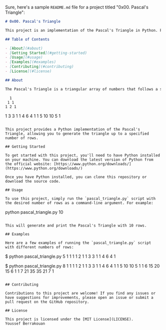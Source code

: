 Sure, here's a sample `README.md` file for a project titled "0x00. Pascal's Triangle":

```markdown
# 0x00. Pascal's Triangle

This project is an implementation of the Pascal's Triangle in Python. Pascal's Triangle is a triangular array of binomial coefficients, where each number is the sum of the two numbers directly above it. It has many interesting properties and applications in mathematics, computer science, and other fields.

## Table of Contents

- [About](#about)
- [Getting Started](#getting-started)
- [Usage](#usage)
- [Examples](#examples)
- [Contributing](#contributing)
- [License](#license)

## About

The Pascal's Triangle is a triangular array of numbers that follows a specific pattern. The numbers at the edges of the triangle are always 1, and each number inside the triangle is the sum of the two numbers directly above it. The first few rows of the triangle are:

```
      1
     1 1
    1 2 1
   1 3 3 1
  1 4 6 4 1
 1 5 10 10 5 1
```

This project provides a Python implementation of the Pascal's Triangle, allowing you to generate the triangle up to a specified number of rows.

## Getting Started

To get started with this project, you'll need to have Python installed on your machine. You can download the latest version of Python from the official website: [https://www.python.org/downloads/](https://www.python.org/downloads/)

Once you have Python installed, you can clone this repository or download the source code.

## Usage

To use this project, simply run the `pascal_triangle.py` script with the desired number of rows as a command-line argument. For example:

```
python pascal_triangle.py 10
```

This will generate and print the Pascal's Triangle with 10 rows.

## Examples

Here are a few examples of running the `pascal_triangle.py` script with different numbers of rows:

```
$ python pascal_triangle.py 5
    1
   1 1
  1 2 1
 1 3 3 1
1 4 6 4 1

$ python pascal_triangle.py 8
        1
       1 1
      1 2 1
     1 3 3 1
    1 4 6 4 1
   1 5 10 10 5 1
  1 6 15 20 15 6 1
 1 7 21 35 35 21 7 1
```

## Contributing

Contributions to this project are welcome! If you find any issues or have suggestions for improvements, please open an issue or submit a pull request on the GitHub repository.

## License

This project is licensed under the [MIT License](LICENSE).
Youssef Berrakouan
```

